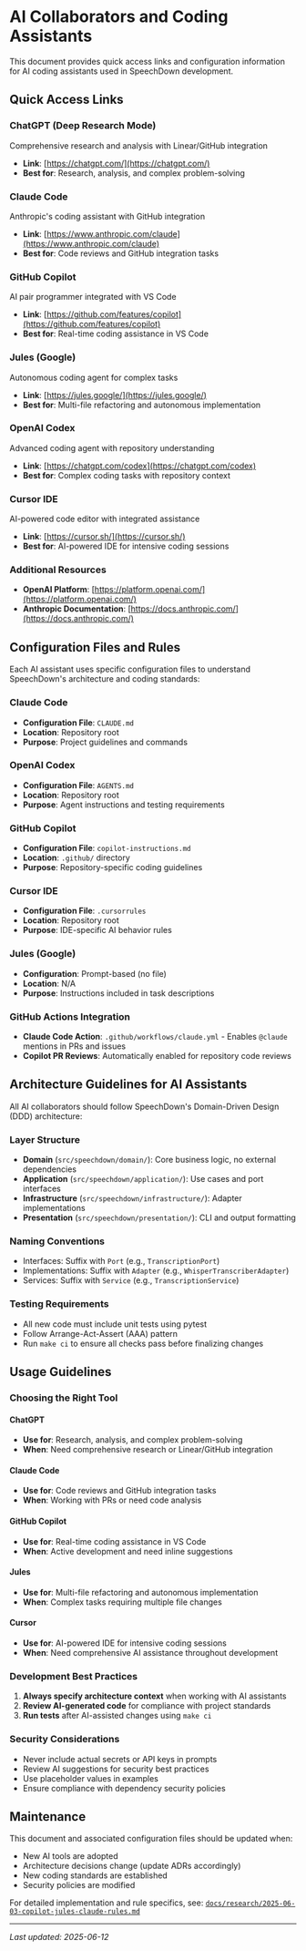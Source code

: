 # AI Collaborators and Coding Assistants

This document provides quick access links and configuration information for AI coding assistants used in SpeechDown development.

## Quick Access Links

### ChatGPT (Deep Research Mode)

Comprehensive research and analysis with Linear/GitHub integration

- **Link**: [https://chatgpt.com/](https://chatgpt.com/)
- **Best for**: Research, analysis, and complex problem-solving

### Claude Code

Anthropic's coding assistant with GitHub integration

- **Link**: [https://www.anthropic.com/claude](https://www.anthropic.com/claude)
- **Best for**: Code reviews and GitHub integration tasks

### GitHub Copilot

AI pair programmer integrated with VS Code

- **Link**: [https://github.com/features/copilot](https://github.com/features/copilot)
- **Best for**: Real-time coding assistance in VS Code

### Jules (Google)

Autonomous coding agent for complex tasks

- **Link**: [https://jules.google/](https://jules.google/)
- **Best for**: Multi-file refactoring and autonomous implementation

### OpenAI Codex

Advanced coding agent with repository understanding

- **Link**: [https://chatgpt.com/codex](https://chatgpt.com/codex)
- **Best for**: Complex coding tasks with repository context

### Cursor IDE

AI-powered code editor with integrated assistance

- **Link**: [https://cursor.sh/](https://cursor.sh/)
- **Best for**: AI-powered IDE for intensive coding sessions

### Additional Resources

- **OpenAI Platform**: [https://platform.openai.com/](https://platform.openai.com/)
- **Anthropic Documentation**: [https://docs.anthropic.com/](https://docs.anthropic.com/)

## Configuration Files and Rules

Each AI assistant uses specific configuration files to understand SpeechDown's architecture and coding standards:

### Claude Code

- **Configuration File**: `CLAUDE.md`
- **Location**: Repository root
- **Purpose**: Project guidelines and commands

### OpenAI Codex

- **Configuration File**: `AGENTS.md`
- **Location**: Repository root
- **Purpose**: Agent instructions and testing requirements

### GitHub Copilot

- **Configuration File**: `copilot-instructions.md`
- **Location**: `.github/` directory
- **Purpose**: Repository-specific coding guidelines

### Cursor IDE

- **Configuration File**: `.cursorrules`
- **Location**: Repository root
- **Purpose**: IDE-specific AI behavior rules

### Jules (Google)

- **Configuration**: Prompt-based (no file)
- **Location**: N/A
- **Purpose**: Instructions included in task descriptions

### GitHub Actions Integration

- **Claude Code Action**: `.github/workflows/claude.yml` - Enables `@claude` mentions in PRs and issues
- **Copilot PR Reviews**: Automatically enabled for repository code reviews

## Architecture Guidelines for AI Assistants

All AI collaborators should follow SpeechDown's Domain-Driven Design (DDD) architecture:

### Layer Structure

- **Domain** (`src/speechdown/domain/`): Core business logic, no external dependencies
- **Application** (`src/speechdown/application/`): Use cases and port interfaces
- **Infrastructure** (`src/speechdown/infrastructure/`): Adapter implementations
- **Presentation** (`src/speechdown/presentation/`): CLI and output formatting

### Naming Conventions

- Interfaces: Suffix with `Port` (e.g., `TranscriptionPort`)
- Implementations: Suffix with `Adapter` (e.g., `WhisperTranscriberAdapter`)
- Services: Suffix with `Service` (e.g., `TranscriptionService`)

### Testing Requirements

- All new code must include unit tests using pytest
- Follow Arrange-Act-Assert (AAA) pattern
- Run `make ci` to ensure all checks pass before finalizing changes

## Usage Guidelines

### Choosing the Right Tool

#### ChatGPT

- **Use for**: Research, analysis, and complex problem-solving
- **When**: Need comprehensive research or Linear/GitHub integration

#### Claude Code

- **Use for**: Code reviews and GitHub integration tasks
- **When**: Working with PRs or need code analysis

#### GitHub Copilot

- **Use for**: Real-time coding assistance in VS Code
- **When**: Active development and need inline suggestions

#### Jules

- **Use for**: Multi-file refactoring and autonomous implementation
- **When**: Complex tasks requiring multiple file changes

#### Cursor

- **Use for**: AI-powered IDE for intensive coding sessions
- **When**: Need comprehensive AI assistance throughout development

### Development Best Practices

1. **Always specify architecture context** when working with AI assistants
2. **Review AI-generated code** for compliance with project standards
3. **Run tests** after AI-assisted changes using `make ci`

### Security Considerations

- Never include actual secrets or API keys in prompts
- Review AI suggestions for security best practices
- Use placeholder values in examples
- Ensure compliance with dependency security policies

## Maintenance

This document and associated configuration files should be updated when:

- New AI tools are adopted
- Architecture decisions change (update ADRs accordingly)
- New coding standards are established
- Security policies are modified

For detailed implementation and rule specifics, see: [`docs/research/2025-06-03-copilot-jules-claude-rules.md`](../research/2025-06-03-copilot-jules-claude-rules.md)

---

_Last updated: 2025-06-12_
